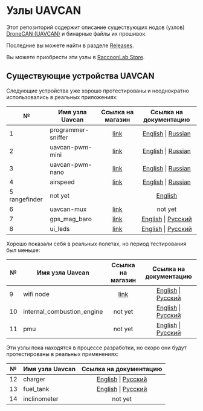 # Узлы UAVCAN

Этот репозиторий содержит описание существующих нодов (узлов) [DroneCAN (UAVCAN)](https://dronecan.github.io/) и бинарные файлы их прошивок.

Последние вы можете найти в разделе [Releases](https://github.com/InnopolisAero/inno_uavcan_node_binaries/releases).

Вы можете приобрести эти узлы в [RaccoonLab Store](http://raccoonlab.org/store).

## Существующие устройства UAVCAN

Следующие устройства уже хорошо протестированы и неоднократно использовались в реальных приложениях:

| № | Имя узла Uavcan | Ссылка на магазин | Ссылка на документацию |
| - | ------------------------------------------------- |:-----------------:|:-----------------:|
| 1 | programmer-sniffer | [link](http://raccoonlab.org/store/tproduct/360882105-292567816261-uavcan-sniffer-and-programmer) | [English](docs/guide/programmer_sniffer/README.md) \| [Russian](docs/guide/programmer_sniffer/README_ru.md) |
| 2 | uavcan-pwm-mini | [link](http://raccoonlab.org/store/tproduct/360882105-682589711231-uavcan-mini-node) | [English](docs/guide/can_pwm/README.md) \| [Russian](docs/guide/can_pwm/README.md) |
| 3 | uavcan-pwm-nano | [link](http://raccoonlab.org/store/tproduct/360882105-203551776911-uavcan-nano-node) | [English](docs/guide/can_pwm/README.md) \| [Russian](docs/guide/can_pwm/README_ru.md) |
|4 | airspeed | [link](http://raccoonlab.org/store/tproduct/360882105-873007485651-uavcan-airspeed-sensor) | [English](docs/guide/airspeed/README.md) \| [Russian](docs/guide/airspeed/README_ru.md) |
|5 rangefinder | not yet || [English](docs/guide/rangefinder/README.md) || [Russian](docs/guide/rangefinder/README_en.md) |
| 6 | uavcan-mux | [link](http://raccoonlab.org/store/tproduct/360882105-436323747071-uavcan-mux) | not yet |
| 7 | gps_mag_baro               | [link](http://raccoonlab.org/store/tproduct/390642159-682763205441-uavcan-gps-magnetometer-and-barometer-se) | [English](docs/guide/gps_mag_baro/README.md) \| [Русский](docs/guide/gps_mag_baro/README_ru.md)|
| 8 | ui_leds                    | [link](http://raccoonlab.org/store/tproduct/390642159-922336910131-uavcan-rgb-ui-led) | [English](docs/guide/ui_leds/README.md) \| [Русский](docs/guide/ui_leds/README_ru.md)|

Хорошо показали себя в реальных полетах, но период тестирования был меньше:

| № | Имя узла Uavcan | Ссылка на магазин | Ссылка на документацию |
| - | ------------------------------------------------- |:-----------------:|:-----------------:|
| 9 | wifi node                  | [link](http://raccoonlab.org/store/tproduct/390642159-465045641231-uavcan-wifi-bridge-node) | [English](docs/guide/wifi_bridge/README.md) \| [Русский](docs/guide/wifi_bridge/README_ru.md)|
| 10| internal_combustion_engine |not yet | [English](docs/guide/ice/README.md) \| [Русский](docs/guide/ice/README_ru.md)|
| 11| pmu        |not yet | [English](docs/guide/pmu_cover/README.md) \| [Русский](docs/guide/pmu_cover/README_ru.md) |

Эти узлы пока находятся в процессе разработки, но скоро они будут протестированы в реальных применениях:

| № | Имя узла Uavcan | Ссылка на документацию
| - | ---------------- |:-------------------------------:|
| 12| charger          | [English](docs/guide/charger/README.md) \| [Русский](docs/guide/charger/README_ru.md)  |
| 13| fuel_tank        | [English](docs/guide/fuel_tank/README.md) \| [Русский](docs/guide/fuel_tank/README_ru.md)|
| 14| inclinometer     | not yet                        |
